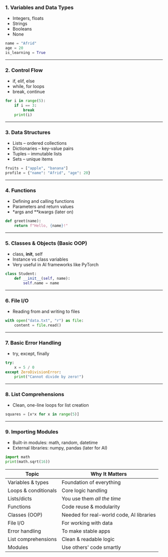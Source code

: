 ### 1.  Variables and Data Types
- Integers, floats
- Strings
- Booleans
- None

```python
name = "Afrid"
age = 20
is_learning = True
```

---

### 2.  Control Flow
- if, elif, else
- while, for loops
- break, continue

```python
for i in range(5):
    if i == 3:
        break
    print(i)
```

---

### 3.  Data Structures
- Lists – ordered collections
- Dictionaries – key-value pairs
- Tuples – immutable lists
- Sets – unique items

```python
fruits = ["apple", "banana"]
profile = {"name": "Afrid", "age": 20}
```

---

### 4.  Functions
- Defining and calling functions
- Parameters and return values
- *args and **kwargs (later on)

```python
def greet(name):
    return f"Hello, {name}!"
```

---

### 5.  Classes & Objects (Basic OOP)
- class, __init__, self
- Instance vs class variables
- Very useful in AI frameworks like PyTorch

```python
class Student:
    def __init__(self, name):
        self.name = name
```

---

### 6.  File I/O
- Reading from and writing to files

```python
with open("data.txt", "r") as file:
    content = file.read()
```

---

### 7.  Basic Error Handling
- try, except, finally

```python
try:
    x = 5 / 0
except ZeroDivisionError:
    print("Cannot divide by zero!")
```

---

### 8.  List Comprehensions
- Clean, one-line loops for list creation

```python
squares = [x*x for x in range(5)]
```

---

### 9.  Importing Modules
- Built-in modules: math, random, datetime
- External libraries: numpy, pandas (later for AI)

```python
import math
print(math.sqrt(16))
```

| Topic                | Why It Matters                           |
| -------------------- | ---------------------------------------- |
| Variables & types    | Foundation of everything                 |
| Loops & conditionals | Core logic handling                      |
| Lists/dicts          | You use them *all the time*              |
| Functions            | Code reuse & modularity                  |
| Classes (OOP)        | Needed for real-world code, AI libraries |
| File I/O             | For working with data                    |
| Error handling       | To make stable apps                      |
| List comprehensions  | Clean & readable logic                   |
| Modules              | Use others' code smartly                 |
